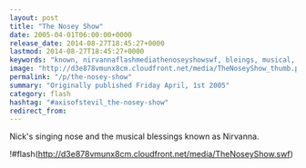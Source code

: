 ```yaml
---
layout: post
title: "The Nosey Show"
date: 2005-04-01T06:00:00+0000
release_date: 2014-08-27T18:45:27+0000
lastmod: 2014-08-27T18:45:27+0000
keywords: "known, nirvannaflashmediathenoseyshowswf, bleings, musical, singing"
image: "http://d3e878vmunx8cm.cloudfront.net/media/TheNoseyShow_thumb.png"
permalink: "/p/the-nosey-show"
summary: "Originally published Friday April, 1st 2005"
category: flash
hashtag: "#axisofstevil_the-nosey-show"
redirect_from:
---
```


Nick's singing nose and the musical blessings known as Nirvanna.

!#flash(http://d3e878vmunx8cm.cloudfront.net/media/TheNoseyShow.swf)
